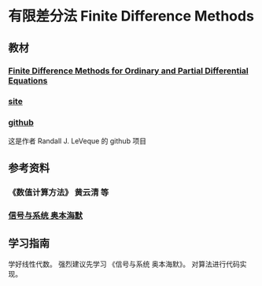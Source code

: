 # 有限差分法 Finite Difference Methods

## 教材  

### [Finite Difference Methods for Ordinary and Partial Differential Equations](../Library/Randall%20Leveque%20-%20Finite%20Difference%20Methods%20for%20Ordinary%20and%20Partial%20Differential%20Equations_%20Steady-State%20and%20Time-Dependent%20Problems%20\(Classics%20in%20\(2007,%20SIAM,%20Society%20for%20.pdf)

### [site](https://archive.siam.org/books/ot98/)

### [github](https://github.com/rjleveque/amath585w2020)

这是作者
Randall J. LeVeque 
的 github 项目

## 参考资料  

### 《数值计算方法》 黄云清 等  

### [信号与系统 奥本海默](../Library/Alan%20V.%20Oppenheim_%20Alan%20S.%20Willsky%20-%20信号与系统%20.pdf)


## 学习指南

学好线性代数。
强烈建议先学习 《信号与系统 奥本海默》。
对算法进行代码实现。

